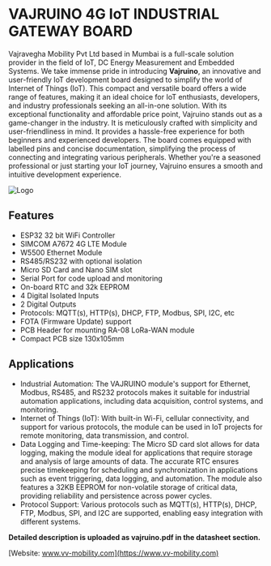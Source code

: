 
# VAJRUINO 4G IoT INDUSTRIAL GATEWAY BOARD

Vajravegha Mobility Pvt Ltd based in Mumbai is a full-scale solution provider in the field of IoT, DC Energy Measurement and Embedded Systems. We take immense pride in introducing **Vajruino**, an innovative and user-friendly IoT development board designed to simplify the world of Internet of Things (IoT). This compact and versatile board offers a wide range of features, making it an ideal choice for IoT enthusiasts, developers, and industry professionals seeking an all-in-one solution. With its exceptional functionality and affordable price point, Vajruino stands out as a game-changer in the industry. It is meticulously crafted with simplicity and user-friendliness in mind. It provides a hassle-free experience for both beginners and experienced developers. The board comes equipped with labelled pins and concise documentation, simplifying the process of connecting and integrating various peripherals. Whether you're a seasoned professional or just starting your IoT journey, Vajruino ensures a smooth and intuitive development experience.



![Logo](https://vv-mobility.com/wp-content/uploads/2023/06/VAJRUINO.png)




## Features

* ESP32 32 bit WiFi Controller
* SIMCOM A7672 4G LTE Module
* W5500 Ethernet Module
* RS485/RS232 with optional isolation
* Micro SD Card and Nano SIM slot
* Serial Port for code upload and monitoring
* On-board RTC and 32k EEPROM
* 4 Digital Isolated Inputs
* 2 Digital Outputs
* Protocols: MQTT(s), HTTP(s), DHCP, FTP, Modbus, SPI, I2C, etc
* FOTA (Firmware Update) support
* PCB Header for mounting RA-08 LoRa-WAN module
* Compact PCB size 130x105mm

## Applications
* Industrial Automation: The VAJRUINO module's support for Ethernet, Modbus, RS485, and RS232 protocols makes it suitable for industrial automation applications, including data acquisition, control systems, and monitoring.
* Internet of Things (IoT): With built-in Wi-Fi, cellular connectivity, and support for various protocols, the module can be used in IoT projects for remote monitoring, data transmission, and control.
* Data Logging and Time-keeping: The Micro SD card slot allows for data logging, making the module ideal for applications that require storage and analysis of large amounts of data. The accurate RTC ensures precise timekeeping for scheduling and synchronization in applications such as event triggering, data logging, and automation. The module also features a 32KB EEPROM for non-volatile storage of critical data, providing reliability and persistence across power cycles.
* Protocol Support: Various protocols such as MQTT(s), HTTP(s), DHCP, FTP, Modbus, SPI, and I2C are supported, enabling easy integration with different systems.

**Detailed description is uploaded as vajruino.pdf in the datasheet section.**

[Website: www.vv-mobility.com](https://www.vv-mobility.com)

